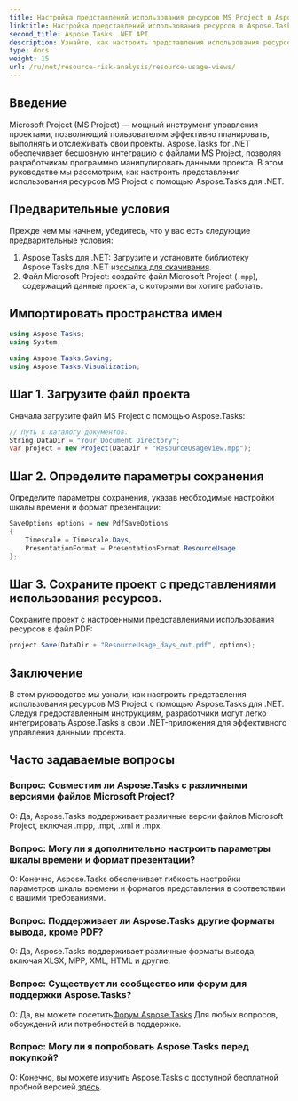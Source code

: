 ```yaml
---
title: Настройка представлений использования ресурсов MS Project в Aspose.Tasks
linktitle: Настройка представлений использования ресурсов в Aspose.Tasks
second_title: Aspose.Tasks .NET API
description: Узнайте, как настроить представления использования ресурсов MS Project с помощью Aspose.Tasks для .NET. Пошаговое руководство с примерами кода включено.
type: docs
weight: 15
url: /ru/net/resource-risk-analysis/resource-usage-views/
---
```

## Введение
Microsoft Project (MS Project) — мощный инструмент управления проектами, позволяющий пользователям эффективно планировать, выполнять и отслеживать свои проекты. Aspose.Tasks for .NET обеспечивает бесшовную интеграцию с файлами MS Project, позволяя разработчикам программно манипулировать данными проекта. В этом руководстве мы рассмотрим, как настроить представления использования ресурсов MS Project с помощью Aspose.Tasks для .NET.
## Предварительные условия
Прежде чем мы начнем, убедитесь, что у вас есть следующие предварительные условия:
1.  Aspose.Tasks для .NET: Загрузите и установите библиотеку Aspose.Tasks для .NET из[ссылка для скачивания](https://releases.aspose.com/tasks/net/).
2. Файл Microsoft Project: создайте файл Microsoft Project (`.mpp`), содержащий данные проекта, с которыми вы хотите работать.

## Импортировать пространства имен
```csharp
using Aspose.Tasks;
using System;

using Aspose.Tasks.Saving;
using Aspose.Tasks.Visualization;
```
## Шаг 1. Загрузите файл проекта
Сначала загрузите файл MS Project с помощью Aspose.Tasks:
```csharp
// Путь к каталогу документов.
String DataDir = "Your Document Directory";
var project = new Project(DataDir + "ResourceUsageView.mpp");
```
## Шаг 2. Определите параметры сохранения
Определите параметры сохранения, указав необходимые настройки шкалы времени и формат презентации:
```csharp
SaveOptions options = new PdfSaveOptions
{
    Timescale = Timescale.Days,
    PresentationFormat = PresentationFormat.ResourceUsage
};
```
## Шаг 3. Сохраните проект с представлениями использования ресурсов.
Сохраните проект с настроенными представлениями использования ресурсов в файл PDF:
```csharp
project.Save(DataDir + "ResourceUsage_days_out.pdf", options);
```

## Заключение
В этом руководстве мы узнали, как настроить представления использования ресурсов MS Project с помощью Aspose.Tasks для .NET. Следуя предоставленным инструкциям, разработчики могут легко интегрировать Aspose.Tasks в свои .NET-приложения для эффективного управления данными проекта.

## Часто задаваемые вопросы
### Вопрос: Совместим ли Aspose.Tasks с различными версиями файлов Microsoft Project?
О: Да, Aspose.Tasks поддерживает различные версии файлов Microsoft Project, включая .mpp, .mpt, .xml и .mpx.
### Вопрос: Могу ли я дополнительно настроить параметры шкалы времени и формат презентации?
О: Конечно, Aspose.Tasks обеспечивает гибкость настройки параметров шкалы времени и форматов представления в соответствии с вашими требованиями.
### Вопрос: Поддерживает ли Aspose.Tasks другие форматы вывода, кроме PDF?
О: Да, Aspose.Tasks поддерживает различные форматы вывода, включая XLSX, MPP, XML, HTML и другие.
### Вопрос: Существует ли сообщество или форум для поддержки Aspose.Tasks?
 О: Да, вы можете посетить[Форум Aspose.Tasks](https://forum.aspose.com/c/tasks/15) Для любых вопросов, обсуждений или потребностей в поддержке.
### Вопрос: Могу ли я попробовать Aspose.Tasks перед покупкой?
 О: Конечно, вы можете изучить Aspose.Tasks с доступной бесплатной пробной версией.[здесь](https://releases.aspose.com/).